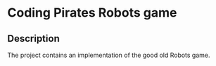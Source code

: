 # Coding Pirates Robots game

## Description

The project contains an implementation of the good old Robots game.

